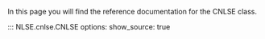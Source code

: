 In this page you will find the reference documentation for the CNLSE class.

::: NLSE.cnlse.CNLSE
    options:
      show_source: true
